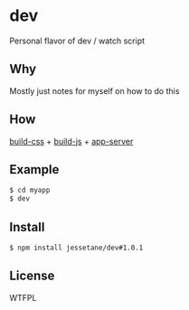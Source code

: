 # dev
Personal flavor of dev / watch script

## Why
Mostly just notes for myself on how to do this

## How
[build-css](https://github.com/jessetane/build-css) + [build-js](https://github.com/jessetane/build-js) + [app-server](https://github.com/jessetane/app-server)

## Example
```bash
$ cd myapp
$ dev
```

## Install
```bash
$ npm install jessetane/dev#1.0.1
```

## License
WTFPL
